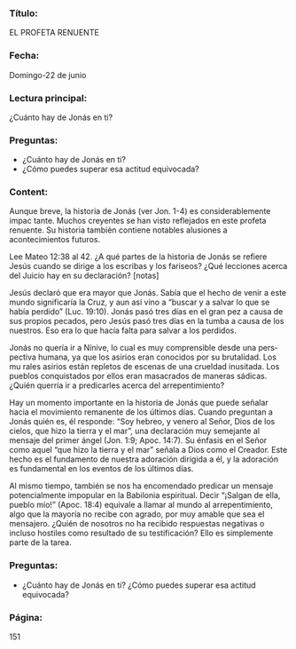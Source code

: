 ### Título:

EL PROFETA RENUENTE

### Fecha:

Domingo-22 de junio

### Lectura principal:

¿Cuánto hay de Jonás en ti?

### Preguntas:

- ¿Cuánto hay de Jonás en ti?
- ¿Cómo puedes superar esa actitud equivocada?

### Content:

Aunque breve, la historia de Jonás (ver Jon. 1-4) es considerablemente impac­
tante. Muchos creyentes se han visto reflejados en este profeta renuente. Su
historia también contiene notables alusiones a acontecimientos futuros.

Lee Mateo 12:38 al 42. ¿A qué partes de la historia de Jonás se refiere
Jesús cuando se dirige a los escribas y los fariseos? ¿Qué lecciones acerca
del Juicio hay en su declaración? [notas]

Jesús declaró que era mayor que Jonás. Sabía que el hecho de venir a este
mundo significaría la Cruz, y aun así vino a “buscar y a salvar lo que se había
perdido” (Luc. 19:10). Jonás pasó tres días en el gran pez a causa de sus propios
pecados, pero Jesús pasó tres días en la tumba a causa de los nuestros. Eso era
lo que hacía falta para salvar a los perdidos.

Jonás no quería ir a Nínive, lo cual es muy comprensible desde una pers­
pectiva humana, ya que los asirios eran conocidos por su brutalidad. Los mu­
rales asirios están repletos de escenas de una crueldad inusitada. Los pueblos
conquistados por ellos eran masacrados de maneras sádicas. ¿Quién querría ir
a predicarles acerca del arrepentimiento?

Hay un momento importante en la historia de Jonás que puede señalar hacia
el movimiento remanente de los últimos días. Cuando preguntan a Jonás quién
es, él responde: “Soy hebreo, y venero al Señor, Dios de los cielos, que hizo la
tierra y el mar”, una declaración muy semejante al mensaje del primer ángel (Jon.
1:9; Apoc. 14:7). Su énfasis en el Señor como aquel “que hizo la tierra y el mar”
señala a Dios como el Creador. Este hecho es el fundamento de nuestra adoración
dirigida a él, y la adoración es fundamental en los eventos de los últimos días.

Al mismo tiempo, también se nos ha encomendado predicar un mensaje
potencialmente impopular en la Babilonia espiritual. Decir “¡Salgan de ella,
pueblo mío!” (Apoc. 18:4) equivale a llamar al mundo al arrepentimiento, algo
que la mayoría no recibe con agrado, por muy amable que sea el mensajero.
¿Quién de nosotros no ha recibido respuestas negativas o incluso hostiles como
resultado de su testificación? Ello es simplemente parte de la tarea.

### Preguntas:

- ¿Cuánto hay de Jonás en ti? ¿Cómo puedes superar esa actitud equivocada?

### Página:

151
